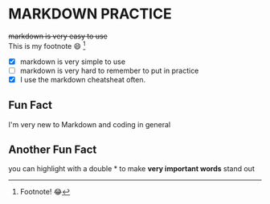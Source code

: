 # MARKDOWN PRACTICE <br>
~~markdown is very easy to use~~ <br>
This is my footnote 😄 [^1]
- [x] markdown is very simple to use
- [ ] markdown is very hard to remember to put in practice
- [x] I use the markdown cheatsheat often.

## Fun Fact
I'm very new to Markdown and coding in general

## Another Fun Fact
you can highlight with a double * to make **very important words** stand out
[^1]: Footnote! :joy:
